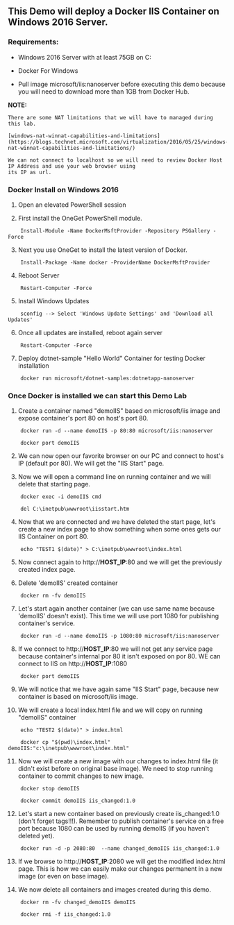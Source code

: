 ## This Demo will deploy a Docker IIS Container on Windows 2016 Server.

### Requirements:

- Windows 2016 Server with at least 75GB on C:

- Docker For Windows

- Pull image microsoft/iis:nanoserver before executing this demo because you will need to download more than 1GB from Docker Hub.

__NOTE:__
~~~
There are some NAT limitations that we will have to managed during this lab.

[windows-nat-winnat-capabilities-and-limitations](https://blogs.technet.microsoft.com/virtualization/2016/05/25/windows-nat-winnat-capabilities-and-limitations/)

We can not connect to localhost so we will need to review Docker Host IP Address and use your web browser using 
its IP as url.
~~~

### Docker Install on Windows 2016

1. Open an elevated PowerShell session


2. First install the OneGet PowerShell module.

~~~
	Install-Module -Name DockerMsftProvider -Repository PSGallery -Force
~~~

3. Next you use OneGet to install the latest version of Docker.

~~~
	Install-Package -Name docker -ProviderName DockerMsftProvider
~~~

4. Reboot Server
	
~~~
	Restart-Computer -Force
~~~

5. Install Windows Updates

~~~
	sconfig --> Select 'Windows Update Settings' and 'Download all Updates'
~~~

6. Once all updates are installed, reboot again server

~~~
	Restart-Computer -Force
~~~

7. Deploy dotnet-sample "Hello World" Container for testing Docker installation

~~~
	docker run microsoft/dotnet-samples:dotnetapp-nanoserver
~~~

### Once Docker is installed we can start this Demo Lab

1. Create a container named "demoIIS" based on microsoft/iis image and expose container's port 80 on host's port 80.
	
~~~
	docker run -d --name demoIIS -p 80:80 microsoft/iis:nanoserver

	docker port demoIIS
~~~

2. We can now open our favorite browser on our PC and connect to host's IP (default por 80). We will get the "IIS Start" page.


3. Now we will  open a command line on running container and we will delete that starting page.

~~~
	docker exec -i demoIIS cmd

	del C:\inetpub\wwwroot\iisstart.htm
~~~

4. Now that we are connected and we have deleted the start page, let's create a new index page to show something when some ones gets our IIS Container on port 80.

~~~
	echo "TEST1 $(date)" > C:\inetpub\wwwroot\index.html
~~~


5. Now connect again to http://__HOST_IP__:80 and we will get the previously created index page.


6. Delete 'demoIIS' created container
	
~~~
	docker rm -fv demoIIS
~~~

7. Let's start again another container (we can use same name because 'demoIIS' doesn't exist). This time we will use port 1080 for publishing container's service.

~~~
	docker run -d --name demoIIS -p 1080:80 microsoft/iis:nanoserver
~~~

8. If we connect to http://__HOST_IP__:80 we will not get any service page because container's internal por 80 it isn't exposed on por 80. WE can connect to IIS on http://__HOST_IP__:1080

~~~
	docker port demoIIS
~~~

9. We will notice that we have again same "IIS Start" page, because new container is based on microsoft/iis image.


10. We will create a local index.html file and we will copy on running "demoIIS" container

~~~
	echo "TEST2 $(date)" > index.html 

	docker cp "$(pwd)\index.html" demoIIS:"c:\inetpub\wwwroot\index.html"
~~~

11. Now we will create a new image with our changes to index.html file (it didn't exist before on original base image). We need to stop running container to commit changes to new image.
 
~~~
	docker stop demoIIS

	docker commit demoIIS iis_changed:1.0
~~~

12. Let's start a new container based on previously create iis_changed:1.0 (don't forget tags!!!). Remember to publish container's service on a free port because 1080 can be used by running demoIIS (if you haven't deleted yet).

~~~
	docker run -d -p 2080:80  --name changed_demoIIS iis_changed:1.0
~~~

13. If we browse to http://__HOST_IP__:2080 we will get the modified index.html page. This is how we can easily make our changes permanent in a new image (or even on base image).


14. We now delete all containers and images created during this demo.

~~~
	docker rm -fv changed_demoIIS demoIIS

	docker rmi -f iis_changed:1.0
~~~
